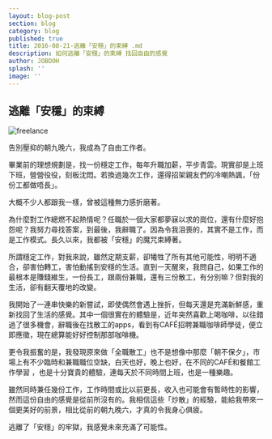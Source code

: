 ```yaml
---
layout: blog-post
section: blog
category: blog
published: true
title: 2016-08-21-逃離「安穩」的束縛 .md
description: 如何逃離「安穩」的束縛 找回自由的感覺
author: JOBDOH
splash: ''
image: ''
---
```

## 逃離「安穩」的束縛

![freelance ]({{site.baseurl}}/media/freelancing.jpg)


告別壓抑的朝九晚六，我成為了自由工作者。
 
畢業前的理想規劃是，找一份穩定工作，每年升職加薪，平步青雲。現實卻是上班下班，營營役役，刻板沈悶。若換過幾次工作，還得招架親友們的冷嘲熱諷，「份份工都做唔長」。
 
大概不少人都跟我一樣，曾被這種無力感折磨著。
 
為什麼對工作總燃不起熱情呢？任職於一個大家都夢寐以求的崗位，還有什麼好抱怨呢？我努力尋找答案，到最後，我辭職了。因為令我沮喪的，其實不是工作，而是工作模式。長久以來，我都被「安穩」的魔咒束縛著。
 
所謂穩定工作，對我來說，雖然定期支薪，卻犧牲了所有其他可能性，明明不適合，卻害怕轉工，害怕動搖到安穩的生活。直到一天醒來，我問自己，如果工作的最根本是賺錢維生，一份長工，跟兩份兼職，還有三份散工，有分別嘛？但對我的生活，卻有翻天覆地的改變。
 
我開始了一連串快樂的新嘗試，即使偶然會遇上挫折，但每天還是充滿新鮮感，重新找回了生活的感覺。其中一個很實在的體驗是，近年突然喜歡上喝咖啡，以往錯過了很多機會，辭職後在找散工的apps，看到有CAFÉ招聘兼職咖啡師學徒，便立即應徵，現在總算能好好控制那部咖啡機。
 
更令我振奮的是，我發現原來做「全職散工」也不是想像中那麼「朝不保夕」，市場上有不少臨時和兼職職位空缺，白天也好，晚上也好，在不同的CAFÉ和餐館工作學習 ，也是十分寶貴的體驗，連每天於不同時間上班，也是一種樂趣。
 
雖然同時兼任幾份工作，工作時間或比以前更長，收入也可能會有暫時性的影響，然而這份自由的感覺是從前所沒有的。我相信這些「炒散」的經驗，能給我帶來一個更美好的前景，相比從前的朝九晚六，才真的令我身心俱疲。
 
逃離了「安穩」的牢獄，我感覺未來充滿了可能性。
